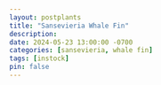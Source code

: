 ```yaml
---
layout: postplants
title: "Sansevieria Whale Fin"
description: 
date: 2024-05-23 13:00:00 -0700
categories: [sansevieria, whale fin]
tags: [instock]
pin: false
---
```

